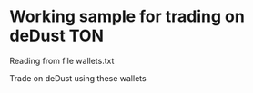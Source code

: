# Working sample for trading on deDust TON

Reading from file wallets.txt

Trade on deDust using these wallets
